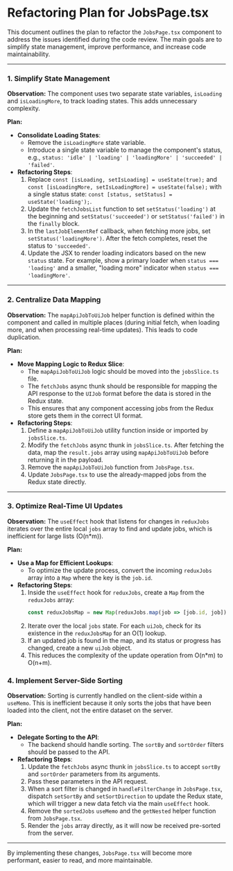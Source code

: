 # Refactoring Plan for JobsPage.tsx

This document outlines the plan to refactor the `JobsPage.tsx` component to address the issues identified during the code review. The main goals are to simplify state management, improve performance, and increase code maintainability.

---

### 1. Simplify State Management

**Observation:** The component uses two separate state variables, `isLoading` and `isLoadingMore`, to track loading states. This adds unnecessary complexity.

**Plan:**
- **Consolidate Loading States**:
  - Remove the `isLoadingMore` state variable.
  - Introduce a single state variable to manage the component's status, e.g., `status: 'idle' | 'loading' | 'loadingMore' | 'succeeded' | 'failed'`.
- **Refactoring Steps**:
  1.  Replace `const [isLoading, setIsLoading] = useState(true);` and `const [isLoadingMore, setIsLoadingMore] = useState(false);` with a single status state: `const [status, setStatus] = useState('loading');`.
  2.  Update the `fetchJobsList` function to set `setStatus('loading')` at the beginning and `setStatus('succeeded')` or `setStatus('failed')` in the `finally` block.
  3.  In the `lastJobElementRef` callback, when fetching more jobs, set `setStatus('loadingMore')`. After the fetch completes, reset the status to `'succeeded'`.
  4.  Update the JSX to render loading indicators based on the new `status` state. For example, show a primary loader when `status === 'loading'` and a smaller, "loading more" indicator when `status === 'loadingMore'`.

---

### 2. Centralize Data Mapping

**Observation:** The `mapApiJobToUiJob` helper function is defined within the component and called in multiple places (during initial fetch, when loading more, and when processing real-time updates). This leads to code duplication.

**Plan:**
- **Move Mapping Logic to Redux Slice**:
  - The `mapApiJobToUiJob` logic should be moved into the `jobsSlice.ts` file.
  - The `fetchJobs` async thunk should be responsible for mapping the API response to the `UIJob` format before the data is stored in the Redux state.
  - This ensures that any component accessing jobs from the Redux store gets them in the correct UI format.
- **Refactoring Steps**:
  1.  Define a `mapApiJobToUiJob` utility function inside or imported by `jobsSlice.ts`.
  2.  Modify the `fetchJobs` async thunk in `jobsSlice.ts`. After fetching the data, map the `result.jobs` array using `mapApiJobToUiJob` before returning it in the payload.
  3.  Remove the `mapApiJobToUiJob` function from `JobsPage.tsx`.
  4.  Update `JobsPage.tsx` to use the already-mapped jobs from the Redux state directly.

---

### 3. Optimize Real-Time UI Updates

**Observation:** The `useEffect` hook that listens for changes in `reduxJobs` iterates over the entire local `jobs` array to find and update jobs, which is inefficient for large lists (O(n*m)).

**Plan:**
- **Use a Map for Efficient Lookups**:
  - To optimize the update process, convert the incoming `reduxJobs` array into a `Map` where the key is the `job.id`.
- **Refactoring Steps**:
  1.  Inside the `useEffect` hook for `reduxJobs`, create a `Map` from the `reduxJobs` array:
      ```typescript
      const reduxJobsMap = new Map(reduxJobs.map(job => [job.id, job]));
      ```
  2.  Iterate over the local `jobs` state. For each `uiJob`, check for its existence in the `reduxJobsMap` for an O(1) lookup.
  3.  If an updated job is found in the map, and its status or progress has changed, create a new `uiJob` object.
  4.  This reduces the complexity of the update operation from O(n*m) to O(n+m).

### 4. Implement Server-Side Sorting

**Observation:** Sorting is currently handled on the client-side within a `useMemo`. This is inefficient because it only sorts the jobs that have been loaded into the client, not the entire dataset on the server.

**Plan:**
- **Delegate Sorting to the API**:
  - The backend should handle sorting. The `sortBy` and `sortOrder` filters should be passed to the API.
- **Refactoring Steps**:
  1.  Update the `fetchJobs` async thunk in `jobsSlice.ts` to accept `sortBy` and `sortOrder` parameters from its arguments.
  2.  Pass these parameters in the API request.
  3.  When a sort filter is changed in `handleFilterChange` in `JobsPage.tsx`, dispatch `setSortBy` and `setSortDirection` to update the Redux state, which will trigger a new data fetch via the main `useEffect` hook.
  4.  Remove the `sortedJobs` `useMemo` and the `getNested` helper function from `JobsPage.tsx`.
  5.  Render the `jobs` array directly, as it will now be received pre-sorted from the server.

---

By implementing these changes, `JobsPage.tsx` will become more performant, easier to read, and more maintainable.